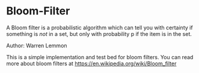 # Bloom-Filter

A Bloom filter is a probabilistic algorithm which can tell you with certainty if something is <i>not</i> in a set, but only with probability p if the item is in the set.

Author: Warren Lemmon

This is a simple implementation and test bed for bloom filters. You can read more about bloom filters at https://en.wikipedia.org/wiki/Bloom_filter
